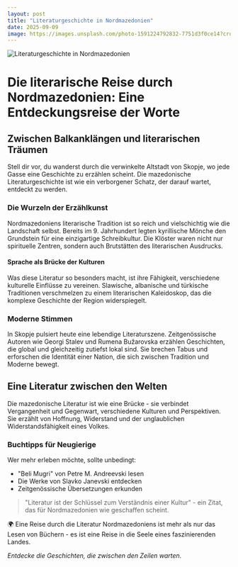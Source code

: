 ```yaml
---
layout: post
title: "Literaturgeschichte in Nordmazedonien"
date: 2025-09-09
image: https://images.unsplash.com/photo-1591224792832-7751d3f0ce14?crop=entropy&cs=tinysrgb&fit=max&fm=jpg&ixid=M3w3OTQ0MzZ8MHwxfHNlYXJjaHwxfHxMaXRlcmF0dXJnZXNjaGljaHRlJTIwTm9yZG1hemVkb25pZW58ZW58MHwwfHx8MTc1NzM4ODQ2Nnww&ixlib=rb-4.1.0&q=80&w=1080
---
```


![Literaturgeschichte in Nordmazedonien](https://images.unsplash.com/photo-1591224792832-7751d3f0ce14?crop=entropy&cs=tinysrgb&fit=max&fm=jpg&ixid=M3w3OTQ0MzZ8MHwxfHNlYXJjaHwxfHxMaXRlcmF0dXJnZXNjaGljaHRlJTIwTm9yZG1hemVkb25pZW58ZW58MHwwfHx8MTc1NzM4ODQ2Nnww&ixlib=rb-4.1.0&q=80&w=1080)

# Die literarische Reise durch Nordmazedonien: Eine Entdeckungsreise der Worte

## Zwischen Balkanklängen und literarischen Träumen

Stell dir vor, du wanderst durch die verwinkelte Altstadt von Skopje, wo jede Gasse eine Geschichte zu erzählen scheint. Die mazedonische Literaturgeschichte ist wie ein verborgener Schatz, der darauf wartet, entdeckt zu werden.

### Die Wurzeln der Erzählkunst

Nordmazedoniens literarische Tradition ist so reich und vielschichtig wie die Landschaft selbst. Bereits im 9. Jahrhundert legten kyrillische Mönche den Grundstein für eine einzigartige Schreibkultur. Die Klöster waren nicht nur spirituelle Zentren, sondern auch Brutstätten des literarischen Ausdrucks.

#### Sprache als Brücke der Kulturen

Was diese Literatur so besonders macht, ist ihre Fähigkeit, verschiedene kulturelle Einflüsse zu vereinen. Slawische, albanische und türkische Traditionen verschmelzen zu einem literarischen Kaleidoskop, das die komplexe Geschichte der Region widerspiegelt.

### Moderne Stimmen

In Skopje pulsiert heute eine lebendige Literaturszene. Zeitgenössische Autoren wie Georgi Stalev und Rumena Bužarovska erzählen Geschichten, die global und gleichzeitig zutiefst lokal sind. Sie brechen Tabus und erforschen die Identität einer Nation, die sich zwischen Tradition und Moderne bewegt.

## Eine Literatur zwischen den Welten

Die mazedonische Literatur ist wie eine Brücke - sie verbindet Vergangenheit und Gegenwart, verschiedene Kulturen und Perspektiven. Sie erzählt von Hoffnung, Widerstand und der unglaublichen Widerstandsfähigkeit eines Volkes.

### Buchtipps für Neugierige

Wer mehr erleben möchte, sollte unbedingt:
- "Beli Mugri" von Petre M. Andreevski lesen
- Die Werke von Slavko Janevski entdecken
- Zeitgenössische Übersetzungen erkunden

> "Literatur ist der Schlüssel zum Verständnis einer Kultur" - ein Zitat, das für Nordmazedonien wie geschaffen scheint.

🌍 Eine Reise durch die Literatur Nordmazedoniens ist mehr als nur das Lesen von Büchern - es ist eine Reise in die Seele eines faszinierenden Landes.

*Entdecke die Geschichten, die zwischen den Zeilen warten.*